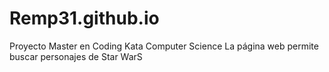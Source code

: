 # Remp31.github.io
Proyecto Master en Coding Kata Computer Science
La página web permite buscar personajes de Star WarS
